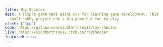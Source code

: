 ```yaml
---
title: Ray Shooter
desc: A simple game made using c++ for learning game development. This is just a
  small hobby project not a big game but fun to play.
stack: ["Cpp"]
code: https://github.com/siddharthroy12/ray-shooter
live: https://siddharthroy12.itch.io/rayshooter
featured: true
---
```

